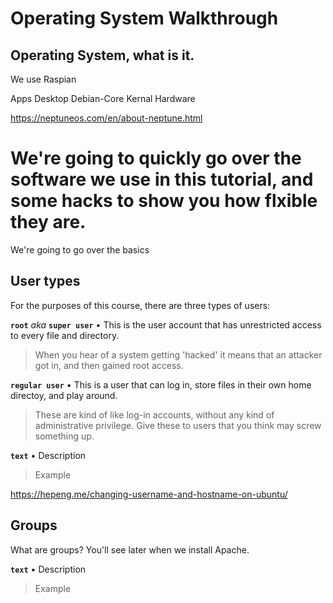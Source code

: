 # Operating System Walkthrough

## Operating System, what is it.
We use Raspian


Apps
Desktop
Debian-Core
Kernal
Hardware

https://neptuneos.com/en/about-neptune.html

# We're going to quickly go over the software we use in this tutorial, and some hacks to show you how flxible they are.
We're going to go over the basics


## User types

For the purposes of this course, there are three types of users:

**`root`** _aka_ **`super user`** • This is the user account that has unrestricted access to every file and directory.
>When you hear of a system getting 'hacked' it means that an attacker got in, and then gained root access.

**`regular user`** • This is a user that can log in, store files in their own home directoy, and play around.
>These are kind of like log-in accounts, without any kind of administrative privilege. Give these to users that you think may screw something up.

**`text`** • Description
> Example


https://hepeng.me/changing-username-and-hostname-on-ubuntu/

## Groups
What are groups?
You'll see later when we install Apache.



**`text`** • Description
> Example

